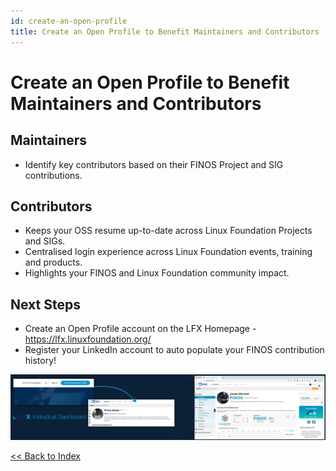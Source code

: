 ```yaml
---
id: create-an-open-profile
title: Create an Open Profile to Benefit Maintainers and Contributors
---
```


# Create an Open Profile to Benefit Maintainers and Contributors

## Maintainers

- Identify key contributors based on their FINOS Project and SIG contributions.

## Contributors

- Keeps your OSS resume up-to-date across Linux Foundation Projects and SIGs.
- Centralised login experience across Linux Foundation events, training and products.
- Highlights your FINOS and Linux Foundation community impact.

## Next Steps

- Create an Open Profile account on the LFX Homepage - https://lfx.linuxfoundation.org/
- Register your LinkedIn account to auto populate your FINOS contribution history!

<img src="assets/open-profile.png?raw=true"></img>

[<< Back to Index](README.md)
